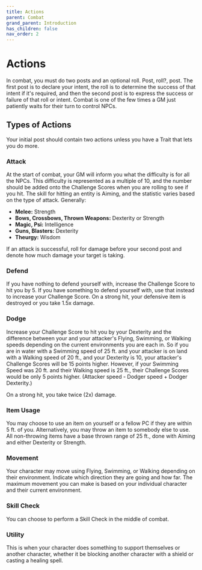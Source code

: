 ```yaml
---
title: Actions
parent: Combat
grand_parent: Introduction
has_children: false
nav_order: 2
---
```


# Actions

In combat, you must do two posts and an optional roll. Post, roll?, post. The first post is to declare your intent, the roll is to determine the success of that intent if it's required, and then the second post is to express the success or failure of that roll or intent. Combat is one of the few times a GM just patiently waits for their turn to control NPCs.

## Types of Actions

Your initial post should contain two actions unless you have a Trait that lets you do more.

### Attack

At the start of combat, your GM will inform you what the difficulty is for all the NPCs. This difficulty is represented as a multiple of 10, and the number should be added onto the Challenge Scores when you are rolling to see if you hit. The skill for hitting an entity is Aiming, and the statistic varies based on the type of attack. Generally:

* **Melee:** Strength
* **Bows, Crossbows, Thrown Weapons:** Dexterity or Strength
* **Magic, Psi:** Intelligence
* **Guns, Blasters:** Dexterity
* **Theurgy:** Wisdom

If an attack is successful, roll for damage before your second post and denote how much damage your target is taking.

### Defend

If you have nothing to defend yourself with, increase the Challenge Score to hit you by 5. If you have something to defend yourself with, use that instead to increase your Challenge Score. On a strong hit, your defensive item is destroyed or you take 1.5x damage.

### Dodge

Increase your Challenge Score to hit you by your Dexterity and the difference between your and your attacker's Flying, Swimming, or Walking speeds depending on the current environments you are each in. So if you are in water with a Swimming speed of 25 ft. and your attacker is on land with a Walking speed of 20 ft., and your Dexterity is 10, your attacker's Challenge Scores will be 15 points higher. However, if your Swimming Speed was 20 ft. and their Walking speed is 25 ft., their Challenge Scores would be only 5 points higher. (Attacker speed - Dodger speed + Dodger Dexterity.)

On a strong hit, you take twice (2x) damage.

### Item Usage

You may choose to use an item on yourself or a fellow PC if they are within 5 ft. of you. Alternatively, you may throw an item to somebody else to use. All non-throwing items have a base thrown range of 25 ft., done with Aiming and either Dexterity or Strength.

### Movement

Your character may move using Flying, Swimming, or Walking depending on their environment. Indicate which direction they are going and how far. The maximum movement you can make is based on your individual character and their current environment.

### Skill Check

You can choose to perform a Skill Check in the middle of combat.

### Utility

This is when your character does something to support themselves or another character, whether it be blocking another character with a shield or casting a healing spell.
